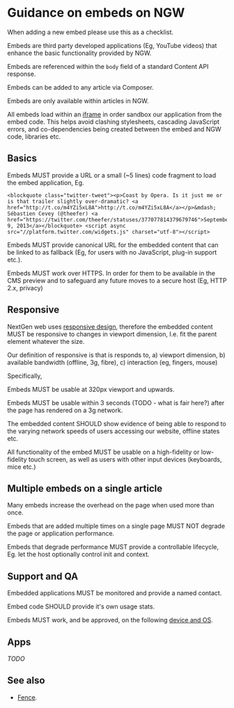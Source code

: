 
# Guidance on embeds on NGW

When adding a new embed please use this as a checklist.

Embeds are third party developed applications (Eg, YouTube videos) that
enhance the basic functionality provided by NGW.

Embeds are referenced within the `body` field of a standard Content API
response.

Embeds can be added to any article via Composer.

Embeds are only available within articles in NGW.

All embeds load within an [iframe](https://github.com/guardian/fence) in
order sandbox our application from the embed code. This helps avoid
clashing stylesheets, cascading JavaScript errors, and co-dependencies
being created between the embed and NGW code, libraries etc.

## Basics

Embeds MUST provide a URL or a small (~5 lines) code fragment
to load the embed application, Eg.

```
<blockquote class="twitter-tweet"><p>Coast by Opera. Is it just me or is that trailer slightly over-dramatic? <a href="http://t.co/m4YZi5xL8A">http://t.co/m4YZi5xL8A</a></p>&mdash; Sébastien Cevey (@theefer) <a href="https://twitter.com/theefer/statuses/377077814379679746">September 9, 2013</a></blockquote> <script async src="//platform.twitter.com/widgets.js" charset="utf-8"></script>
```

Embeds MUST provide canonical URL for the embedded content that can be linked
to as fallback (Eg, for users with no JavaScript, plug-in support etc.).

Embeds MUST work over HTTPS. In order for them to be available in the
CMS preview and to safeguard any future moves to a secure host (Eg, HTTP
2.x, privacy) 

## Responsive

NextGen web uses [responsive
design](http://alistapart.com/article/responsive-web-design/), therefore
the embedded content MUST be responsive to changes in viewport
dimension, I.e. fit the parent element whatever the size.

Our definition of responsive is that is responds to, a) viewport
dimension, b) available bandwidth (offline, 3g, fibre), c) interaction
(eg, fingers, mouse)

Specifically, 

Embeds MUST be usable at 320px viewport and upwards.

Embeds MUST be usable within 3 seconds (TODO - what is fair here?) after
the page has rendered on a 3g network. 

The embedded content SHOULD show evidence of being able to respond to
the varying network speeds of users accessing our website, offline
states etc.

All functionality of the embed MUST be usable on a high-fidelity or
low-fidelity touch screen, as well as users with other input devices
(keyboards, mice etc.)

## Multiple embeds on a single article

Many embeds increase the overhead on the page when used more than once. 

Embeds that are added multiple times on a single page MUST NOT degrade
the page or application performance. 

Embeds that degrade performance MUST provide a controllable lifecycle,
Eg. let the host optionally control init and context.

## Support and QA

Embedded applications MUST be monitored and provide a named contact.

Embed code SHOULD provide it's own usage stats.

Embeds MUST work, and be approved, on the following [device and OS]().

## Apps 

_TODO_

## See also

- [Fence](https://github.com/guardian/fence).
